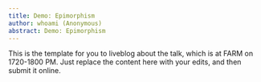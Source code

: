 ```yaml
---
title: Demo: Epimorphism
author: whoami (Anonymous)
abstract: Demo: Epimorphism
---
```


This is the template for you to liveblog about the talk,
which is at FARM on 1720-1800 PM.  Just replace the content here
with your edits, and then submit it online.
